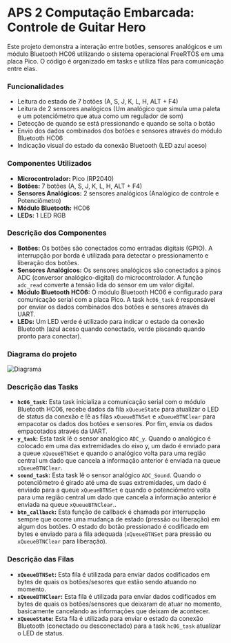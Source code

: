 # APS 2 Computação Embarcada: Controle de Guitar Hero

Este projeto demonstra a interação entre botões, sensores analógicos e um módulo Bluetooth HC06 utilizando o sistema operacional FreeRTOS em uma placa Pico. O código é organizado em tasks e utiliza filas para comunicação entre elas.

### Funcionalidades

- Leitura do estado de 7 botões (A, S, J, K, L, H, ALT + F4)
- Leitura de 2 sensores analógicos (Um analógico que simula uma paleta e um potenciômetro que atua como um regulador de som)
- Detecção de quando se está pressionando e quando se solta o botão
- Envio dos dados combinados dos botões e sensores através do módulo Bluetooth HC06
- Indicação visual do estado da conexão Bluetooth (LED azul aceso)

### Componentes Utilizados

- **Microcontrolador:** Pico (RP2040)
- **Botões:** 7 botões (A, S, J, K, L, H, ALT + F4)
- **Sensores Analógicos:** 2 sensores analógicos (Analógico de controle e Potenciômetro)
- **Módulo Bluetooth:** HC06
- **LEDs:** 1 LED RGB

### Descrição dos Componentes

- **Botões:** Os botões são conectados como entradas digitais (GPIO). A interrupção por borda é utilizada para detectar o pressionamento e liberação dos botões.
- **Sensores Analógicos:** Os sensores analógicos são conectados a pinos ADC (conversor analógico-digital) do microcontrolador. A função `adc_read` converte a tensão lida do sensor em um valor digital.
- **Módulo Bluetooth HC06:** O módulo Bluetooth HC06 é configurado para comunicação serial com a placa Pico. A task `hc06_task` é responsável por enviar os dados combinados dos botões e sensores através da UART.
- **LEDs:** Um LED verde é utilizado para indicar o estado da conexão Bluetooth (azul aceso quando conectado, verde piscando quando pronto para conectar).

### Diagrama do projeto

![Diagrama](img/Diagrama_Guitarra.drawio.png)

### Descrição das Tasks

- **`hc06_task`:** Esta task inicializa a comunicação serial com o módulo Bluetooth HC06, recebe dados da fila `xQueueState` para atualizar o LED de status da conexão e lê as filas `xQueueBTNSet` e `xQueueBTNClear` para empacotar os dados dos botões e sensores. Por fim, envia os dados empacotados através da UART.
- **`y_task`:** Esta task lê o sensor analógico `ADC_y`. Quando o analógico é colocado em uma das extremidades do eixo y, um dado é enviado para a queue `xQueueBTNSet` e quando o analógico volta para uma região central um dado que cancela a informação anterior é enviada na queue `xQueueBTNClear`.
- **`sound_task`:** Esta task lê o sensor analógico `ADC_Sound`. Quando o potenciômetro é girado até uma de suas extremidades, um dado é enviado para a queue `xQueueBTNSet` e quando o potenciômetro volta para uma região central um dado que cancela a informação anterior é enviada na queue `xQueueBTNClear`..
- **`btn_callback`:** Esta função de callback é chamada por interrupção sempre que ocorre uma mudança de estado (pressão ou liberação) em algum dos botões. O estado do botão pressionado é codificado em bytes e enviado para a fila adequada (`xQueueBTNSet` para pressão ou `xQueueBTNClear` para liberação).

### Descrição das Filas

- **`xQueueBTNSet`:** Esta fila é utilizada para enviar dados codificados em bytes de quais os botões/sesores que estão sendo atuando no momento.
- **`xQueueBTNClear`:** Esta fila é utilizada para enviar dados codificados em bytes de quais os botões/sensores que deixaram de atuar no momento, basicamente cancelando as informações que deixam de acontecer.
- **`xQueueState`:** Esta fila é utilizada para enviar o estado da conexão Bluetooth (conectado ou desconectado) para a task `hc06_task` atualizar o LED de status.
